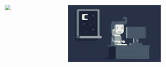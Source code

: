 <img slt="jerry" src="https://imgr.search.brave.com/jk7wYgCIb5K4uCSw-SBgQW5Dgs62e2M2e48gvHSJBg4/fit/220/220/ce/1/aHR0cHM6Ly9tZWRp/YS50ZW5vci5jb20v/aW1hZ2VzL2YxNzY1/OWNhNDM4YTM3OThh/YjExMjZkZDY1NTdl/ZTY2L3Rlbm9yLmdp/Zg.gif"/>
<img alt="Night Coding" src="https://raw.githubusercontent.com/AVS1508/AVS1508/master/assets/Night-Coding.gif" align="right"/>
